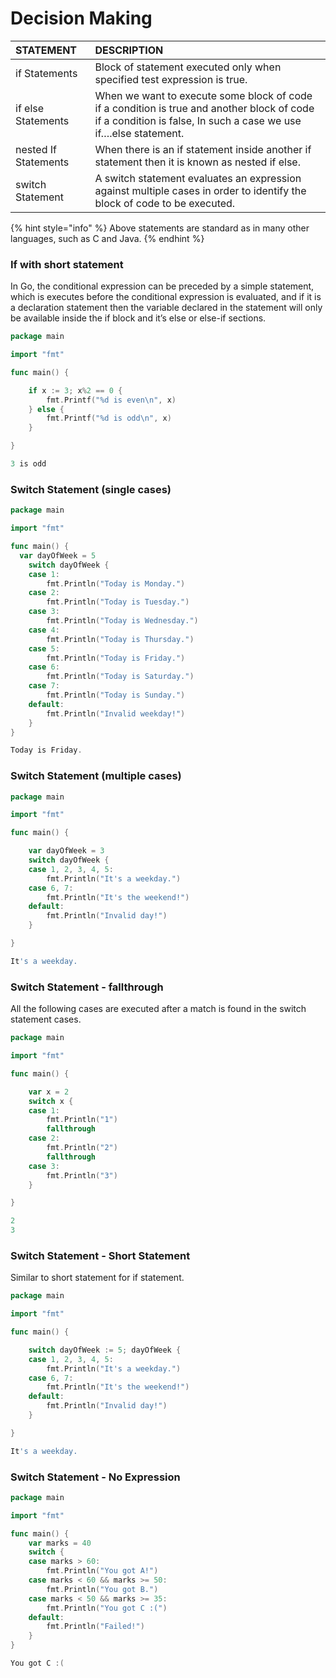 # Decision Making

| STATEMENT | DESCRIPTION |
| :--- | :--- |
| if Statements | Block of statement executed only when specified test expression is true. |
| if else Statements | When we want to execute some block of code if a condition is true and another block of code if a condition is false, In such a case we use if….else statement. |
| nested If Statements | When there is an if statement inside another if statement then it is known as nested if else. |
| switch Statement | A switch statement evaluates an expression against multiple cases in order to identify the block of code to be executed. |

{% hint style="info" %}
Above statements are standard as in many other languages, such as C and Java.
{% endhint %}

### 

### If with short statement

In Go, the conditional expression can be preceded by a simple statement, which is executes before the conditional expression is evaluated, and if it is a declaration statement then the variable declared in the statement will only be available inside the if block and it’s else or else-if sections.

```go
package main

import "fmt"

func main() {

	if x := 3; x%2 == 0 {
		fmt.Printf("%d is even\n", x)
	} else {
		fmt.Printf("%d is odd\n", x)
	}

}
```

```go
3 is odd
```

### 

### Switch Statement \(single cases\)

```go
package main

import "fmt"

func main() {
  var dayOfWeek = 5
	switch dayOfWeek {
	case 1:
		fmt.Println("Today is Monday.")
	case 2:
		fmt.Println("Today is Tuesday.")
	case 3:
		fmt.Println("Today is Wednesday.")
	case 4:
		fmt.Println("Today is Thursday.")
	case 5:
		fmt.Println("Today is Friday.")
	case 6:
		fmt.Println("Today is Saturday.")
	case 7:
		fmt.Println("Today is Sunday.")
	default:
		fmt.Println("Invalid weekday!")
	}
}
```

```go
Today is Friday.
```

### 

### Switch Statement \(multiple cases\)

```go
package main

import "fmt"

func main() {

	var dayOfWeek = 3
	switch dayOfWeek {
	case 1, 2, 3, 4, 5:
		fmt.Println("It's a weekday.")
	case 6, 7:
		fmt.Println("It's the weekend!")
	default:
		fmt.Println("Invalid day!")
	}

}
```

```go
It's a weekday.
```

### 

### Switch Statement - fallthrough

All the following cases are executed after a match is found in the switch statement cases.

```go
package main

import "fmt"

func main() {

	var x = 2
	switch x {
	case 1:
		fmt.Println("1")
		fallthrough
	case 2:
		fmt.Println("2")
		fallthrough
	case 3:
		fmt.Println("3")
	}

}

```

```go
2
3
```



### Switch Statement - Short Statement

Similar to short statement for if statement.

```go
package main

import "fmt"

func main() {

	switch dayOfWeek := 5; dayOfWeek {
	case 1, 2, 3, 4, 5:
		fmt.Println("It's a weekday.")
	case 6, 7:
		fmt.Println("It's the weekend!")
	default:
		fmt.Println("Invalid day!")
	}

}
```

```go
It's a weekday.
```



### Switch Statement - No Expression

```go
package main

import "fmt"

func main() {
	var marks = 40
	switch {
	case marks > 60:
		fmt.Println("You got A!")
	case marks < 60 && marks >= 50:
		fmt.Println("You got B.")
	case marks < 50 && marks >= 35:
		fmt.Println("You got C :(")
	default:
		fmt.Println("Failed!")
	}
}
```

```go
You got C :(
```



